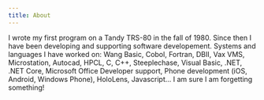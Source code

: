 ```yaml
---
title: About
---
```


I wrote my first program on a Tandy TRS-80 in the fall of 1980.  Since then I have been developing and supporting software developement.  Systems and languages I have worked on: Wang Basic, Cobol, Fortran, DBII, Vax VMS, Microstation, Autocad, HPCL, C, C++, Steeplechase, Visual Basic, .NET, .NET Core, Microsoft Office Developer support, Phone development (iOS, Android, Windows Phone), HoloLens, Javascript... I am sure I am forgetting something!